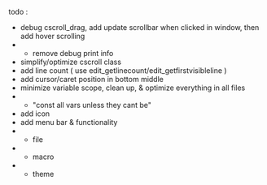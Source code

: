 todo :
- debug cscroll_drag, add update scrollbar when clicked in window, then add hover scrolling
- - remove debug print info
- simplify/optimize cscroll class
- add line count ( use edit_getlinecount/edit_getfirstvisibleline )
- add cursor/caret position in bottom middle
- minimize variable scope, clean up, & optimize everything in all files
- - "const all vars unless they cant be"
- add icon
- add menu bar & functionality
- - file
- - macro
- - theme